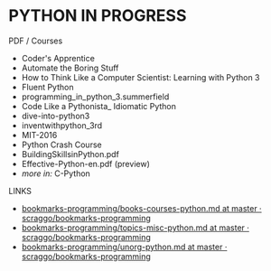 # PYTHON IN PROGRESS

PDF / Courses
- Coder's Apprentice
- Automate the Boring Stuff
- How to Think Like a Computer Scientist: Learning with Python 3
- Fluent Python
- programming_in_python_3.summerfield
- Code Like a Pythonista_ Idiomatic Python
- dive-into-python3
- inventwithpython_3rd
- MIT-2016
- Python Crash Course
- BuildingSkillsinPython.pdf
- Effective-Python-en.pdf (preview)
- *more in:* C-Python

LINKS
* [bookmarks-programming/books-courses-python.md at master · scraggo/bookmarks-programming](https://github.com/scraggo/bookmarks-programming/blob/master/python-bookmarks/books-courses-python.md)
* [bookmarks-programming/topics-misc-python.md at master · scraggo/bookmarks-programming](https://github.com/scraggo/bookmarks-programming/blob/master/python-bookmarks/topics-misc-python.md)
* [bookmarks-programming/unorg-python.md at master · scraggo/bookmarks-programming](https://github.com/scraggo/bookmarks-programming/blob/master/python-bookmarks/unorg-python.md)

